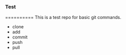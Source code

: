 ### Test
==========
This is a test repo for basic git commands.
* clone
* add
* commit
* push
* pull
